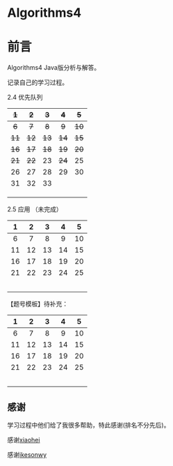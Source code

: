 # Algorithms4

# 前言

Algorithms4 Java版分析与解答。

记录自己的学习过程。

2.4 优先队列

| ~~1~~  | ~~2~~  | ~~3~~  | ~~4~~  | ~~5~~  |
| :----: | :----: | :----: | :----: | :----: |
| ~~6~~  | ~~7~~  | ~~8~~  | ~~9~~  | ~~10~~ |
| ~~11~~ | ~~12~~ | ~~13~~ | ~~14~~ | ~~15~~ |
| ~~16~~ | ~~17~~ | ~~18~~ | ~~19~~ | ~~20~~ |
| ~~21~~ | ~~22~~ |   23   | ~~24~~ |   25   |
|   26   |   27   |   28   |   29   |   30   |
|   31   |   32   |   33   |        |        |
|        |        |        |        |        |
|        |        |        |        |        |
|        |        |        |        |        |



2.5 应用  （未完成）

| 1    | 2    | 3    | 4    | 5    |
| :----: | :----: | :----: | :----: | :----: |
| 6    | 7    | 8    | 9    | 10   |
| 11   | 12   | 13   | 14   | 15   |
| 16   | 17   | 18   | 19   | 20   |
| 21   | 22   | 23   | 24   | 25   |
|      |      |      |      |      |
|      |      |      |      |      |
|      |      |      |      |      |
|      |      |      |      |      |
|      |      |      |      |      |


【题号模板】待补充：

| 1    | 2    | 3    | 4    | 5    |
| :----: | :----: | :----: | :----: | :----: |
| 6    | 7    | 8    | 9    | 10   |
| 11   | 12   | 13   | 14   | 15   |
| 16   | 17   | 18   | 19   | 20   |
| 21   | 22   | 23   | 24   | 25   |
|      |      |      |      |      |
|      |      |      |      |      |
|      |      |      |      |      |
|      |      |      |      |      |
|      |      |      |      |      |


## 感谢

学习过程中他们给了我很多帮助，特此感谢(排名不分先后)。

感谢[xiaohei](https://github.com/YangXiaoHei/Algorithms)

感谢[ikesonwy](https://github.com/ikesnowy/Algorithms-4th-Edition-in-Csharp)



